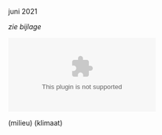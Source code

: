 juni 2021

*zie bijlage*

![Krachtlijnen voor een gemeentelijk klimaatbeleid en voorstellen van actiepunten voor Waasmunster.docx](.attachments.19960139/Krachtlijnen%20voor%20een%20gemeentelijk%20klimaatbeleid%20en%20voorstellen%20van%20actiepunten%20voor%20Waasmunster.docx)

(milieu)  (klimaat)

